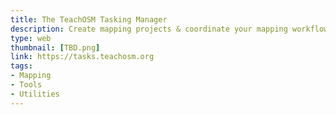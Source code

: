 ```yaml
---
title: The TeachOSM Tasking Manager
description: Create mapping projects & coordinate your mapping workflow using the Tasking Manager.
type: web
thumbnail: [TBD.png]
link: https://tasks.teachosm.org
tags:
- Mapping
- Tools
- Utilities
---
```


